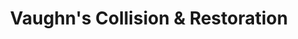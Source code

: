---
title: "Vaughn's Collision & Restoration"
url: /norristown/vaughns-collision-und-restoration/
shop: Autowerkstatt
---